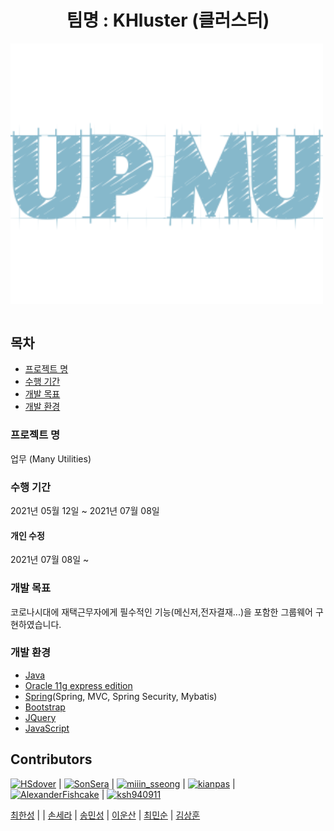 
<h1 align="center">팀명 : KHluster (클러스터) </h1>


[<img alt="spring" src="https://github.com/HSdover/final-pjt-upmu/blob/master/src/main/webapp/resources/images/logo1.png" width="500" align="center">](https://github.com/HSdover/final-pjt-upmu/)
<br><br>
## 목차
  - [프로젝트 명](#프로젝트-명)
  - [수행 기간](#수행-기간)
  - [개발 목표](#개발-목표)
  - [개발 환경](#개발-환경)

### 프로젝트 명
업무 (Many Utilities)
### 수행 기간
2021년 05월 12일 ~ 2021년 07월 08일
#### 개인 수정
2021년 07월 08일 ~
### 개발 목표
코로나시대에 재택근무자에게 필수적인 기능(메신저,전자결재...)을 포함한 그룹웨어 구현하였습니다.
### 개발 환경
* [Java](https://www.oracle.com/applications/crmondemand-current-release/)
* [Oracle 11g express edition](https://www.oracle.com)
* [Spring](https://spring.io/)(Spring, MVC, Spring Security, Mybatis)
* [Bootstrap](https://getbootstrap.com)
* [JQuery](https://jquery.com)
* [JavaScript](https:#)
<!-- * [**AWS** RDS](https://aws.amazon.com/ko/rds/)   -->

## Contributors
[<img alt="HSdover" src="https://avatars.githubusercontent.com/u/80959194?v=4" width="117">](https://github.com/HSdover) |
[<img alt="SonSera" src="https://avatars.githubusercontent.com/u/80957989?v=4" width="117">](https://github.com/SonSera) |
[<img alt="miiin_sseong" src="https://avatars.githubusercontent.com/u/70365399?v=4" width="117">](https://github.com/alstjd0051) | 
[<img alt="kianpas" src="https://avatars.githubusercontent.com/u/74401597?v=4" width="117">](https://github.com/kianpas) |
[<img alt="AlexanderFishcake" src="https://avatars.githubusercontent.com/u/76913650?v=4" width="117">](https://github.com/AlexanderFishcake) |
[<img alt="ksh940911" src="https://avatars.githubusercontent.com/u/74707834?v=4" width="117">](https://github.com/ksh940911) 



[최한성](https://github.com/HSdover) | | [손세라](https:/****/github.com/SonSera) | [송민성](https://github.com/alstjd0051) | [이운산](https://github.com/kianpas)  | [최민순](https://github.com/AlexanderFishcake) | [김상훈](https://github.com/ksh940911) 
